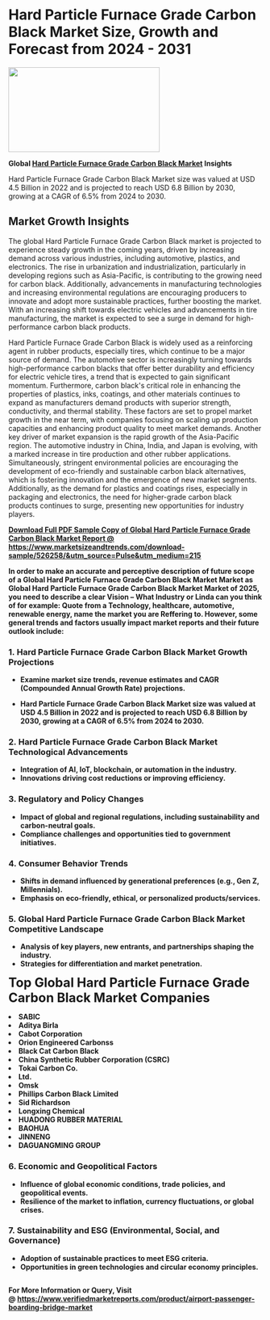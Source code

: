 <H1>Hard Particle Furnace Grade Carbon Black Market Size, Growth and Forecast from 2024 - 2031</H1><img class="aligncenter size-medium wp-image-584254" src="https://thirdeyenews.in/wp-content/uploads/2024/09/Global-Market-Research-300x168.jpeg" alt="" width="300" height="168" /><p><strong>Global&nbsp;<a href="https://www.marketsizeandtrends.com/download-sample/526258/&amp;utm_source=Pulse&amp;utm_medium=215">Hard Particle Furnace Grade Carbon Black Market</a> Insights</strong></p><p>Hard Particle Furnace Grade Carbon Black Market size was valued at USD 4.5 Billion in 2022 and is projected to reach USD 6.8 Billion by 2030, growing at a CAGR of 6.5% from 2024 to 2030.</p><p><h2>Market Growth Insights</h2> <p>The global Hard Particle Furnace Grade Carbon Black market is projected to experience steady growth in the coming years, driven by increasing demand across various industries, including automotive, plastics, and electronics. The rise in urbanization and industrialization, particularly in developing regions such as Asia-Pacific, is contributing to the growing need for carbon black. Additionally, advancements in manufacturing technologies and increasing environmental regulations are encouraging producers to innovate and adopt more sustainable practices, further boosting the market. With an increasing shift towards electric vehicles and advancements in tire manufacturing, the market is expected to see a surge in demand for high-performance carbon black products.</p> <p><strong><a href="#"></a></strong></p> <p>Hard Particle Furnace Grade Carbon Black is widely used as a reinforcing agent in rubber products, especially tires, which continue to be a major source of demand. The automotive sector is increasingly turning towards high-performance carbon blacks that offer better durability and efficiency for electric vehicle tires, a trend that is expected to gain significant momentum. Furthermore, carbon black's critical role in enhancing the properties of plastics, inks, coatings, and other materials continues to expand as manufacturers demand products with superior strength, conductivity, and thermal stability. These factors are set to propel market growth in the near term, with companies focusing on scaling up production capacities and enhancing product quality to meet market demands. Another key driver of market expansion is the rapid growth of the Asia-Pacific region. The automotive industry in China, India, and Japan is evolving, with a marked increase in tire production and other rubber applications. Simultaneously, stringent environmental policies are encouraging the development of eco-friendly and sustainable carbon black alternatives, which is fostering innovation and the emergence of new market segments. Additionally, as the demand for plastics and coatings rises, especially in packaging and electronics, the need for higher-grade carbon black products continues to surge, presenting new opportunities for industry players.</p> <p><strong><a href="#"></p><p><span class=""><strong>Download Full PDF Sample Copy of Global Hard Particle Furnace Grade Carbon Black Market Report</strong> @ <a href="https://www.marketsizeandtrends.com/download-sample/526258/&amp;utm_source=Pulse&amp;utm_medium=215" target="_blank">https://www.marketsizeandtrends.com/download-sample/526258/&amp;utm_source=Pulse&amp;utm_medium=215</a></span></p><p>In order to make an accurate and perceptive description of future scope of a Global&nbsp;Hard Particle Furnace Grade Carbon Black Market Market as Global&nbsp;Hard Particle Furnace Grade Carbon Black Market Market of 2025, you need to describe a clear Vision &ndash; What Industry or Linda can you think of for example: Quote from a Technology, healthcare, automotive, renewable energy, name the market you are Reffering to. However, some general trends and factors usually impact market reports and their future outlook include:</p><h3>1.&nbsp;<strong>Hard Particle Furnace Grade Carbon Black Market Growth Projections</strong></h3><ul><li>Examine market size trends, revenue estimates and CAGR (Compounded Annual Growth Rate) projections.</li><li><p>Hard Particle Furnace Grade Carbon Black Market size was valued at USD 4.5 Billion in 2022 and is projected to reach USD 6.8 Billion by 2030, growing at a CAGR of 6.5% from 2024 to 2030.</p></li></ul><h3>2.&nbsp;<strong>Hard Particle Furnace Grade Carbon Black Market Technological Advancements</strong></h3><ul><li>Integration of AI, IoT, blockchain, or automation in the industry.</li><li>Innovations driving cost reductions or improving efficiency.</li></ul><h3>3.&nbsp;<strong>Regulatory and Policy Changes</strong></h3><ul><li>Impact of global and regional regulations, including sustainability and carbon-neutral goals.</li><li>Compliance challenges and opportunities tied to government initiatives.</li></ul><h3>4.&nbsp;<strong>Consumer Behavior Trends</strong></h3><ul><li>Shifts in demand influenced by generational preferences (e.g., Gen Z, Millennials).</li><li>Emphasis on eco-friendly, ethical, or personalized products/services.</li></ul><h3>5.&nbsp;<strong>Global Hard Particle Furnace Grade Carbon Black Market Competitive Landscape</strong></h3><ul><li>Analysis of key players, new entrants, and partnerships shaping the industry.</li><li>Strategies for differentiation and market penetration.</li></ul><p data-pm-slice="1 1 []"><span style="color: inherit; font-family: inherit; font-size: 25px;">Top Global Hard Particle Furnace Grade Carbon Black Market Companies</span></p><div class="" data-test-id=""><p><li>SABIC</li><li> Aditya Birla</li><li> Cabot Corporation</li><li> Orion Engineered Carbonss</li><li> Black Cat Carbon Black</li><li> China Synthetic Rubber Corporation (CSRC)</li><li> Tokai Carbon Co.</li><li> Ltd.</li><li> Omsk</li><li> Phillips Carbon Black Limited</li><li> Sid Richardson</li><li> Longxing Chemical</li><li> HUADONG RUBBER MATERIAL</li><li> BAOHUA</li><li> JINNENG</li><li> DAGUANGMING GROUP</li></p></div><h3>6.&nbsp;<strong>Economic and Geopolitical Factors</strong></h3><ul><li>Influence of global economic conditions, trade policies, and geopolitical events.</li><li>Resilience of the market to inflation, currency fluctuations, or global crises.</li></ul><h3>7.&nbsp;<strong>Sustainability and ESG (Environmental, Social, and Governance)</strong></h3><ul><li>Adoption of sustainable practices to meet ESG criteria.</li><li>Opportunities in green technologies and circular economy principles.</li></ul><h2><strong style="font-size: 14px;">For More Information or Query, Visit @&nbsp;</strong><a style="background-color: #ffffff; font-size: 14px;" href="https://www.marketsizeandtrends.com/report/hard-particle-furnace-grade-carbon-black-market/" target="_blank">https://www.verifiedmarketreports.com/product/airport-passenger-boarding-bridge-market</a></h2>
